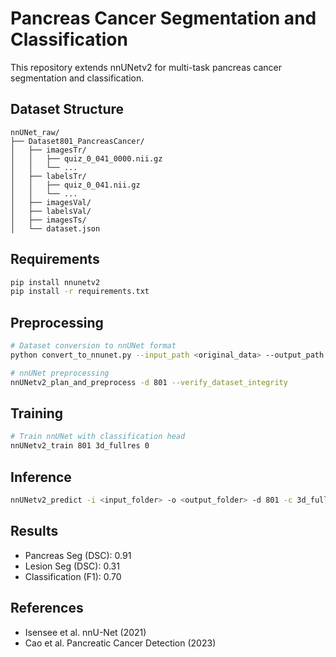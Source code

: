 # Pancreas Cancer Segmentation and Classification

This repository extends nnUNetv2 for multi-task pancreas cancer segmentation and classification.

## Dataset Structure
```
nnUNet_raw/
├── Dataset801_PancreasCancer/
│   ├── imagesTr/
│   │   ├── quiz_0_041_0000.nii.gz
│   │   └── ...
│   ├── labelsTr/
│   │   ├── quiz_0_041.nii.gz
│   │   └── ...
│   ├── imagesVal/
│   ├── labelsVal/
│   ├── imagesTs/
│   └── dataset.json
```

## Requirements

```bash
pip install nnunetv2
pip install -r requirements.txt
```

## Preprocessing

```bash
# Dataset conversion to nnUNet format
python convert_to_nnunet.py --input_path <original_data> --output_path <nnunet_raw>

# nnUNet preprocessing
nnUNetv2_plan_and_preprocess -d 801 --verify_dataset_integrity
```

## Training

```bash
# Train nnUNet with classification head
nnUNetv2_train 801 3d_fullres 0
```

## Inference

```bash
nnUNetv2_predict -i <input_folder> -o <output_folder> -d 801 -c 3d_fullres -f 0
```

## Results
- Pancreas Seg (DSC): 0.91
- Lesion Seg (DSC): 0.31  
- Classification (F1): 0.70

## References
- Isensee et al. nnU-Net (2021)
- Cao et al. Pancreatic Cancer Detection (2023)
